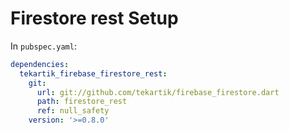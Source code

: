 # Firestore rest Setup

In `pubspec.yaml`:

```yaml
dependencies:
  tekartik_firebase_firestore_rest:
    git:
      url: git://github.com/tekartik/firebase_firestore.dart
      path: firestore_rest
      ref: null_safety
    version: '>=0.8.0'
```